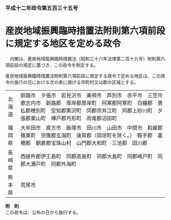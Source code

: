 ### 平成十二年政令第五百三十五号  
# 産炭地域振興臨時措置法附則第六項前段に規定する地区を定める政令  
　内閣は、産炭地域振興臨時措置法（昭和三十六年法律第二百十九号）附則第六項前段の規定に基づき、この政令を制定する。  
  
産炭地域振興臨時措置法附則第六項前段に規定する政令で定める地区は、この政令の施行の日における次の表に掲げる市町村又は郡の区域とする。  

|||  
| --- | --- |  
|北海道|釧路市　夕張市　岩見沢市　美唄市　芦別市　赤平市　三笠市　歌志内市　釧路郡　厚岸郡厚岸町　阿寒郡阿寒町　白糠郡　勇払郡穂別町　空知郡栗沢町　同郡奈井江町　同郡上砂川町　夕張郡栗山町　樺戸郡月形町　雨竜郡沼田町|  
|福岡県|大牟田市　直方市　飯塚市　田川市　山田市　中間市　粕屋郡篠栗町　宗像郡玄海町　遠賀郡（岡垣町を除く。）　鞍手郡　嘉穂郡　朝倉郡宝珠山村　山門郡大和町　三池郡　田川郡|  
|長崎県|西彼杵郡伊王島町　同郡高島町　同郡大島町　同郡崎戸町　同郡大瀬戸町　同郡外海町|  
|熊本県|荒尾市|  
  
  
**附　則**  
この政令は、公布の日から施行する。  
  
